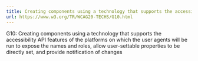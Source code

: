 ```yaml
---
title: Creating components using a technology that supports the accessibility API features
url: https://www.w3.org/TR/WCAG20-TECHS/G10.html
---
```


G10: Creating components using a technology that supports the accessibility API features of the platforms on which the user agents will be run to expose the names and roles, allow user-settable properties to be directly set, and provide notification of changes
